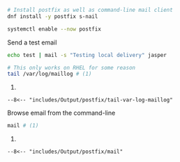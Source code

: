 
```sh
# Install postfix as well as command-line mail client
dnf install -y postfix s-nail

systemctl enable --now postfix
```

Send a test email

```sh
echo test | mail -s "Testing local delivery" jasper

# This only works on RHEL for some reason
tail /var/log/maillog # (1)
```

1. 
```
--8<-- "includes/Output/postfix/tail-var-log-maillog"
```

Browse email from the command-line

```sh
mail # (1)
```

1. 
```
--8<-- "includes/Output/postfix/mail"
```